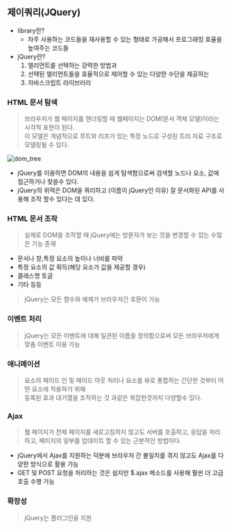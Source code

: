 ## 제이쿼리(JQuery)
- library란?
    - 자주 사용하는 코드들을 재사용할 수 있는 형태로 가공해서 프로그래밍 효율을 높여주는 코드들 
- jQuery란?
    1. 엘리먼트를 선택하는 강력한 방법과
    2. 선택된 엘리먼트들을 효율적으로 제어할 수 있는 다양한 수단을 제공하는
    3. 자바스크립트 라이브러리

### HTML 문서 탐색
> 브라우저가 웹 페이지를 렌더링할 때 웹페이지는 DOM(문서 객체 모델)이라는 시각적 표현이 된다. <br> 이 모델은 개념적으로 루트와 리프가 있는 특정 노드로 구성된 트리 자료 구조로 모델링될 수 있다.

![dom_tree](https://user-images.githubusercontent.com/60641307/81646776-cb809c80-9466-11ea-87d7-6c1fff529e48.gif)

- jQuery를 이용하면 DOM의 내용을 쉽게 탐색함으로써 검색할 노드나 요소, 값에 접근하거나 찾을수 있다.
- jQuery의 위력은 DOM을 쿼리하고 (이름이 jQuery인 이유) 잘 문서화된 API를 사용해 조작 할수 있다는 데 있다.

### HTML 문서 조작
> 실제로 DOM을 조작할 때 jQuery에는 방문자가 보는 것을 변경할 수 있는 수많은 기능 존재

- 문서나 창,특정 요소의 높이나 너비를 파악
- 특정 요소의 값 획득(해당 요소가 값을 제공할 경우)
- 클래스명 토글
- 기타 등등

> jQuery는 모든 함수와 예제가 브라우저간 호환이 가능

### 이벤트 처리
> jQuery는 모든 이벤트에 대해 일관된 이름을 정의함으로써 모든 브라우저에게 맞춤 이벤트 이용 가능

### 애니메이션
> 요소의 페이드 인 및 페이드 아웃 처리나 요소를 뷰로 통합하는 간단한 것부터 어떤 요소에 적용하기 위해 <br>등록된 효과 대기열을 조작하는 것 과같은 복잡한것까지 다양할수 있다.

### Ajax
> 웹 페이지가 전체 페이지를 새로고침하지 않고도 서버를 호출하고, 응답을 처리하고, 페이지의 일부를 업데이트 할 수 있는 근본적인 방법이다.
-  jQuery에서 Ajax를 지원하는 덕분에 브라우저 간 불일치를 겪지 않고도 Ajax를 다양한 방식으로 활용 가능
- GET 및 POST 요청을 처리하는 것은 쉽지만 $.ajax 메소드를 사용해 훨씬 더 고급 호출 수행 가능

### 확장성
>jQuery는 플러그인을 지원